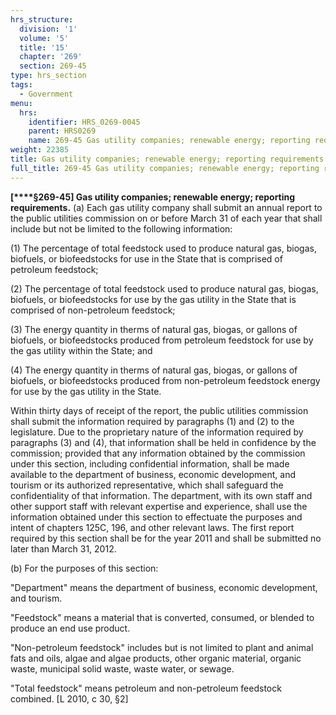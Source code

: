 ```yaml
---
hrs_structure:
  division: '1'
  volume: '5'
  title: '15'
  chapter: '269'
  section: 269-45
type: hrs_section
tags:
  - Government
menu:
  hrs:
    identifier: HRS_0269-0045
    parent: HRS0269
    name: 269-45 Gas utility companies; renewable energy; reporting requirements
weight: 22385
title: Gas utility companies; renewable energy; reporting requirements
full_title: 269-45 Gas utility companies; renewable energy; reporting requirements
---
```

**[****§269-45] Gas utility companies; renewable energy; reporting requirements.** (a) Each gas utility company shall submit an annual report to the public utilities commission on or before March 31 of each year that shall include but not be limited to the following information:

(1) The percentage of total feedstock used to produce natural gas, biogas, biofuels, or biofeedstocks for use in the State that is comprised of petroleum feedstock;

(2) The percentage of total feedstock used to produce natural gas, biogas, biofuels, or biofeedstocks for use by the gas utility in the State that is comprised of non-petroleum feedstock;

(3) The energy quantity in therms of natural gas, biogas, or gallons of biofuels, or biofeedstocks produced from petroleum feedstock for use by the gas utility within the State; and

(4) The energy quantity in therms of natural gas, biogas, or gallons of biofuels, or biofeedstocks produced from non-petroleum feedstock energy for use by the gas utility in the State.

Within thirty days of receipt of the report, the public utilities commission shall submit the information required by paragraphs (1) and (2) to the legislature. Due to the proprietary nature of the information required by paragraphs (3) and (4), that information shall be held in confidence by the commission; provided that any information obtained by the commission under this section, including confidential information, shall be made available to the department of business, economic development, and tourism or its authorized representative, which shall safeguard the confidentiality of that information. The department, with its own staff and other support staff with relevant expertise and experience, shall use the information obtained under this section to effectuate the purposes and intent of chapters 125C, 196, and other relevant laws. The first report required by this section shall be for the year 2011 and shall be submitted no later than March 31, 2012.

(b) For the purposes of this section:

"Department" means the department of business, economic development, and tourism.

"Feedstock" means a material that is converted, consumed, or blended to produce an end use product.

"Non-petroleum feedstock" includes but is not limited to plant and animal fats and oils, algae and algae products, other organic material, organic waste, municipal solid waste, waste water, or sewage.

"Total feedstock" means petroleum and non-petroleum feedstock combined. [L 2010, c 30, §2]
